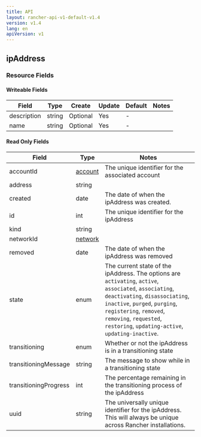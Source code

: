 ```yaml
---
title: API
layout: rancher-api-v1-default-v1.4
version: v1.4
lang: en
apiVersion: v1
---
```


## ipAddress



### Resource Fields

#### Writeable Fields

Field | Type | Create | Update | Default | Notes
---|---|---|---|---|---
description | string | Optional | Yes | - | 
name | string | Optional | Yes | - | 


#### Read Only Fields

Field | Type   | Notes
---|---|---
accountId | [account]({{site.baseurl}}/rancher/{{page.version}}/{{page.lang}}/api/{{page.apiVersion}}/api-resources/account/)  | The unique identifier for the associated account
address | string  | 
created | date  | The date of when the ipAddress was created.
id | int  | The unique identifier for the ipAddress
kind | string  | 
networkId | [network]({{site.baseurl}}/rancher/{{page.version}}/{{page.lang}}/api/{{page.apiVersion}}/api-resources/network/)  | 
removed | date  | The date of when the ipAddress was removed
state | enum  | The current state of the ipAddress. The options are `activating`, `active`, `associated`, `associating`, `deactivating`, `disassociating`, `inactive`, `purged`, `purging`, `registering`, `removed`, `removing`, `requested`, `restoring`, `updating-active`, `updating-inactive`.
transitioning | enum  | Whether or not the ipAddress is in a transitioning state
transitioningMessage | string  | The message to show while in a transitioning state
transitioningProgress | int  | The percentage remaining in the transitioning process of the ipAddress
uuid | string  | The universally unique identifier for the ipAddress. This will always be unique across Rancher installations.


<br>
